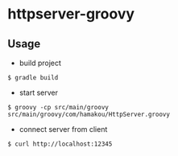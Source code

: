 # httpserver-groovy

## Usage

- build project

```
$ gradle build
```

- start server

```
$ groovy -cp src/main/groovy src/main/groovy/com/hamakou/HttpServer.groovy
```

- connect server from client

```
$ curl http://localhost:12345
```
